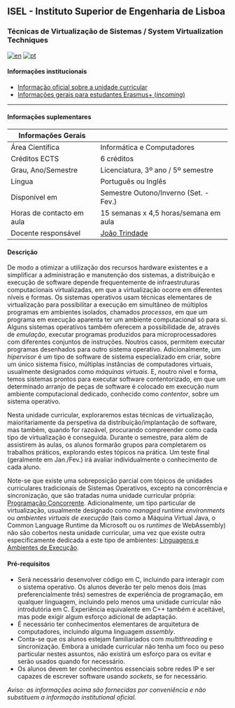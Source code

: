 ## ISEL - Instituto Superior de Engenharia de Lisboa
### Técnicas de Virtualização de Sistemas / System Virtualization Techniques
[![en](https://img.shields.io/badge/lang-en-red.svg)](https://github.com/isel-leic-tvs)
[![pt](https://img.shields.io/badge/lang-pt-green.svg)](https://github.com/isel-leic-tvs/.github/blob/main/profile/README.pt.md)

#### Informações institucionais
* [Informação oficial sobre a unidade curricular](https://www.isel.pt/leic/tecnicas-de-virtualizacao-de-sistemas)
* [Informações gerais para estudantes Erasmus+ (*incoming*)](https://www.isel.pt/ensino/programas-de-mobilidade/erasmus-alunos-incoming/informacoes-gerais)

---

#### Informações suplementares

| Informações Gerais        |                                               |
|---------------------------|-----------------------------------------------|
| Área Científica           | Informática e Computadores                    |
| Créditos ECTS             | 6 créditos                                    |
| Grau, Ano/Semestre        | Licenciatura, 3º ano / 5º semestre            |
| Língua                    | Português ou Inglês                           |
| Disponível em             | Semestre Outono/Inverno (Set. - Fev.)         |
| Horas de contacto em aula | 15 semanas x 4,5 horas/semana em aula         |
| Docente responsável       | [João Trindade](mailto:joao.trindade@isel.pt) |

#### Descrição
De modo a otimizar a utilização dos recursos hardware existentes e a simplificar a administração e manutenção dos sistemas, a distribuição e execução de software depende frequentemente de infraestruturas computacionais virtualizadas, em que a virtualização ocorre em diferentes níveis e formas. Os sistemas operativos usam técnicas elementares de virtualização para possibilitar a execução em simultâneo de múltiplos programas em ambientes isolados, chamados *processos*, em que um programa em execução aparenta ter um ambiente computacional só para si. Alguns sistemas operativos também oferecem a possibilidade de, através de *emulação*, executar programas produzidos para microprocessadores com diferentes conjuntos de instruções. Noutros casos, permitem executar programas desenhados para outro sistema operativo. Adicionalmente, um *hipervisor* é um tipo de software de sistema especializado em criar, sobre um único sistema físico, múltiplas instâncias de computadores virtuais, usualmente designados como *máquinas virtuais*. E, noutro nível e forma, temos sistemas prontos para executar software contentorizado, em que um determinado arranjo de peças de software é colocado em execução num ambiente computacional dedicado, conhecido como *contentor*, sobre um sistema operativo.

Nesta unidade curricular, exploraremos estas técnicas de virtualização, maioritariamente da perspetiva da distribuição/implantação de software, mas também, quando for razoável, procurando compreender como cada tipo de virtualização é conseguida. Durante o semestre, para além de assistirem às aulas, os alunos formarão grupos para completarem os trabalhos práticos, explorando estes tópicos na prática. Um teste final (geralmente em Jan./Fev.) irá avaliar individualmente o conhecimento de cada aluno.

Note-se que existe uma sobreposição parcial com tópicos de unidades curriculares tradicionais de Sistemas Operativos, excepto na concorrência e sincronização, que são tratadas numa unidade curricular própria: [Programação Concorrente](https://www.isel.pt/leic/programacao-concorrente). Adicionalmente, um tipo particular de virtualização, usualmente designado como *managed runtime environments* ou *ambientes virtuais de execução* (tais como a Máquina Virtual Java, o Common Language Runtime da Microsoft ou os *runtimes* de WebAssembly) não são cobertos nesta unidade curricular, uma vez que existe outra especificamente dedicada a este tipo de ambientes: [Linguagens e Ambientes de Execução](https://github.com/isel-leic-ave/info/blob/main/README.pt.md).

#### Pré-requisitos
* Será necessário desenvolver código em C, incluindo para interagir com o sistema operativo. Os alunos deverão ter pelo menos dois (mas preferencialmente três) semestres de experiência de programação, em qualquer linguagem, incluindo pelo menos uma unidade curricular não introdutória em C. Experiência equivalente em C++ também é aceitável, mas pode exigir algum esforço adicional de adaptação.
* É necessário ter conhecimentos elementares de arquitetura de computadores, incluindo alguma linguagem *assembly*.
* Conta-se que os alunos estejam familiariados com *multithreading* e sincronização. Embora a unidade curricular não tenha um foco ou peso particular nestes assuntos, não existirá um esforço para os evitar e serão usados quando for necessário.
* Os alunos devem ter conhecimentos essenciais sobre redes IP e ser capazes de escrever software usando *sockets*, se for necessário.

*Aviso: as informações acima são fornecidas por conveniência e não substituem a informação institutional oficial.*
